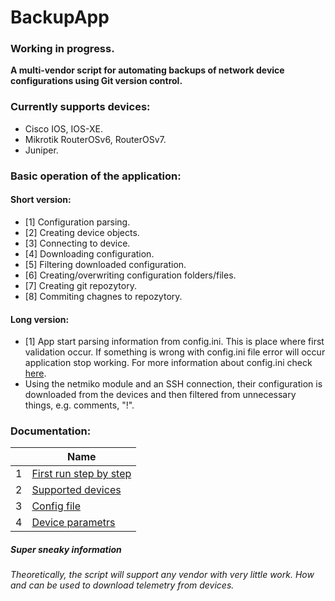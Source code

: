 
# BackupApp
### Working in progress. 
**A multi-vendor script for automating backups of network device configurations using Git version control.**


### Currently supports devices:
- Cisco IOS, IOS-XE.
- Mikrotik RouterOSv6, RouterOSv7.
- Juniper.
### Basic operation of the application:
#### Short version:
- [1] Configuration parsing.
- [2] Creating device objects.
- [3] Connecting to device.
- [4] Downloading configuration.
- [5] Filtering downloaded configuration.
- [6] Creating/overwriting configuration folders/files.
- [7] Creating git repozytory.
- [8] Commiting chagnes to repozytory.

#### Long version:
- [1] App start parsing information from config.ini. This is place where first validation occur. If something is wrong with config.ini file error will occur application stop working.
  For more information about config.ini check [here](./docs/doc_config.md).
- Using the netmiko module and an SSH connection, their configuration is downloaded from the devices and then filtered from unnecessary things, e.g. comments, "!".

### Documentation:
| | Name |
| ---- | ---- |
| 1 | [First run step by step](./docs/1.first_run.md) |
| 2 | [Supported devices](./docs/supported_vendors.md) |
| 3 | [Config file](./docs/doc_config.md) |
| 4 | [Device parametrs](./docs/doc_devices_file.md) |

##### *Super sneaky information*
###### *Theoretically, the script will support any vendor with very little work. How and can be used to download telemetry from devices.*








































